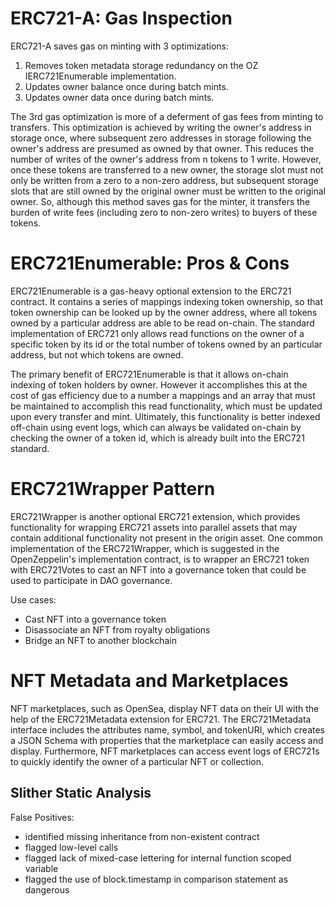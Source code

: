 # ERC721-A: Gas Inspection

ERC721-A saves gas on minting with 3 optimizations:
1. Removes token metadata storage redundancy on the OZ IERC721Enumerable implementation.
2. Updates owner balance once during batch mints.
3. Updates owner data once during batch mints.

The 3rd gas optimization is more of a deferment of gas fees from minting to transfers. This optimization is achieved by writing the owner's address in storage once, where subsequent zero addresses in storage following the owner's address are presumed as owned by that owner. This reduces the number of writes of the owner's address from n tokens to 1 write. However, once these tokens are transferred to a new owner, the storage slot must not only be written from a zero to a non-zero address, but subsequent storage slots that are still owned by the original owner must be written to the original owner. So, although this method saves gas for the minter, it transfers the burden of write fees (including zero to non-zero writes) to buyers of these tokens.

# ERC721Enumerable: Pros & Cons

ERC721Enumerable is a gas-heavy optional extension to the ERC721 contract. It contains a series of mappings indexing token ownership, so that token ownership can be looked up by the owner address, where all tokens owned by a particular address are able to be read on-chain. The standard implementation of ERC721 only allows read functions on the owner of a specific token by its id or the total number of tokens owned by an particular address, but not which tokens are owned.

The primary benefit of ERC721Enumerable is that it allows on-chain indexing of token holders by owner. However it accomplishes this at the cost of gas efficiency due to a number a mappings and an array that must be maintained to accomplish this read functionality, which must be updated upon every transfer and mint. Ultimately, this functionality is better indexed off-chain using event logs, which can always be validated on-chain by checking the owner of a token id, which is already built into the ERC721 standard.

# ERC721Wrapper Pattern

ERC721Wrapper is another optional ERC721 extension, which provides functionality for wrapping ERC721 assets into parallel assets that may contain additional functionality not present in the origin asset. One common implementation of the ERC721Wrapper, which is suggested in the OpenZeppelin's implementation contract, is to wrapper an ERC721 token with ERC721Votes to cast an NFT into a governance token that could be used to participate in DAO governance.

Use cases:
- Cast NFT into a governance token
- Disassociate an NFT from royalty obligations
- Bridge an NFT to another blockchain

# NFT Metadata and Marketplaces

NFT marketplaces, such as OpenSea, display NFT data on their UI with the help of the ERC721Metadata extension for ERC721. The ERC721Metadata interface includes the attributes name, symbol, and tokenURI, which creates a JSON Schema with properties that the marketplace can easily access and display. Furthermore, NFT marketplaces can access event logs of ERC721s to quickly identify the owner of a particular NFT or collection.

## Slither Static Analysis

False Positives:
- identified missing inheritance from non-existent contract
- flagged low-level calls
- flagged lack of mixed-case lettering for internal function scoped variable
- flagged the use of block.timestamp in comparison statement as dangerous